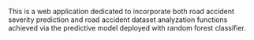 This is a web application dedicated to incorporate both road accident severity prediction and road accident dataset analyzation functions achieved via the predictive model deployed with random forest classifier.
